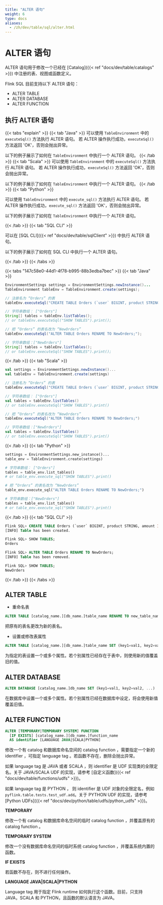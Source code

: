 ```yaml
---
title: "ALTER 语句"
weight: 6
type: docs
aliases:
  - /zh/dev/table/sql/alter.html
---
```

<!--
Licensed to the Apache Software Foundation (ASF) under one
or more contributor license agreements.  See the NOTICE file
distributed with this work for additional information
regarding copyright ownership.  The ASF licenses this file
to you under the Apache License, Version 2.0 (the
"License"); you may not use this file except in compliance
with the License.  You may obtain a copy of the License at

  http://www.apache.org/licenses/LICENSE-2.0

Unless required by applicable law or agreed to in writing,
software distributed under the License is distributed on an
"AS IS" BASIS, WITHOUT WARRANTIES OR CONDITIONS OF ANY
KIND, either express or implied.  See the License for the
specific language governing permissions and limitations
under the License.
-->

# ALTER 语句



ALTER 语句用于修改一个已经在 [Catalog]({{< ref "docs/dev/table/catalogs" >}}) 中注册的表、视图或函数定义。

Flink SQL 目前支持以下 ALTER 语句：

- ALTER TABLE
- ALTER DATABASE
- ALTER FUNCTION

## 执行 ALTER 语句

{{< tabs "explain" >}}
{{< tab "Java" >}}
可以使用 `TableEnvironment` 中的 `executeSql()` 方法执行 ALTER 语句。 若 ALTER 操作执行成功，`executeSql()` 方法返回 'OK'，否则会抛出异常。

以下的例子展示了如何在 `TableEnvironment` 中执行一个 ALTER 语句。
{{< /tab >}}
{{< tab "Scala" >}}
可以使用 `TableEnvironment` 中的 `executeSql()` 方法执行 ALTER 语句。 若 ALTER 操作执行成功，`executeSql()` 方法返回 'OK'，否则会抛出异常。

以下的例子展示了如何在 `TableEnvironment` 中执行一个 ALTER 语句。
{{< /tab >}}
{{< tab "Python" >}}

可以使用 `TableEnvironment` 中的 `execute_sql()` 方法执行 ALTER 语句。 若 ALTER 操作执行成功，`execute_sql()` 方法返回 'OK'，否则会抛出异常。

以下的例子展示了如何在 `TableEnvironment` 中执行一个 ALTER 语句。

{{< /tab >}}
{{< tab "SQL CLI" >}}

可以在 [SQL CLI]({{< ref "docs/dev/table/sqlClient" >}}) 中执行 ALTER 语句。

以下的例子展示了如何在 SQL CLI 中执行一个 ALTER 语句。

{{< /tab >}}
{{< /tabs >}}

{{< tabs "147c58e0-44d1-4f78-b995-88b3edba7bec" >}}
{{< tab "Java" >}}
```java
EnvironmentSettings settings = EnvironmentSettings.newInstance()...
TableEnvironment tableEnv = TableEnvironment.create(settings);

// 注册名为 “Orders” 的表
tableEnv.executeSql("CREATE TABLE Orders (`user` BIGINT, product STRING, amount INT) WITH (...)");

// 字符串数组： ["Orders"]
String[] tables = tableEnv.listTables();
// or tableEnv.executeSql("SHOW TABLES").print();

// 把 “Orders” 的表名改为 “NewOrders”
tableEnv.executeSql("ALTER TABLE Orders RENAME TO NewOrders;");

// 字符串数组：["NewOrders"]
String[] tables = tableEnv.listTables();
// or tableEnv.executeSql("SHOW TABLES").print();
```
{{< /tab >}}
{{< tab "Scala" >}}
```scala
val settings = EnvironmentSettings.newInstance()...
val tableEnv = TableEnvironment.create(settings)

// 注册名为 “Orders” 的表
tableEnv.executeSql("CREATE TABLE Orders (`user` BIGINT, product STRING, amount INT) WITH (...)");

// 字符串数组： ["Orders"]
val tables = tableEnv.listTables()
// or tableEnv.executeSql("SHOW TABLES").print()

// 把 “Orders” 的表名改为 “NewOrders”
tableEnv.executeSql("ALTER TABLE Orders RENAME TO NewOrders;")

// 字符串数组：["NewOrders"]
val tables = tableEnv.listTables()
// or tableEnv.executeSql("SHOW TABLES").print()
```
{{< /tab >}}
{{< tab "Python" >}}
```python
settings = EnvironmentSettings.new_instance()...
table_env = TableEnvironment.create(settings)

# 字符串数组： ["Orders"]
tables = table_env.list_tables()
# or table_env.execute_sql("SHOW TABLES").print()

# 把 “Orders” 的表名改为 “NewOrders”
table_env.execute_sql("ALTER TABLE Orders RENAME TO NewOrders;")

# 字符串数组：["NewOrders"]
tables = table_env.list_tables()
# or table_env.execute_sql("SHOW TABLES").print()
```
{{< /tab >}}
{{< tab "SQL CLI" >}}
```sql
Flink SQL> CREATE TABLE Orders (`user` BIGINT, product STRING, amount INT) WITH (...);
[INFO] Table has been created.

Flink SQL> SHOW TABLES;
Orders

Flink SQL> ALTER TABLE Orders RENAME TO NewOrders;
[INFO] Table has been removed.

Flink SQL> SHOW TABLES;
NewOrders
```
{{< /tab >}}
{{< /tabs >}}

## ALTER TABLE

* 重命名表

```sql
ALTER TABLE [catalog_name.][db_name.]table_name RENAME TO new_table_name
```

把原有的表名更改为新的表名。

* 设置或修改表属性

```sql
ALTER TABLE [catalog_name.][db_name.]table_name SET (key1=val1, key2=val2, ...)
```

为指定的表设置一个或多个属性。若个别属性已经存在于表中，则使用新的值覆盖旧的值。

## ALTER DATABASE

```sql
ALTER DATABASE [catalog_name.]db_name SET (key1=val1, key2=val2, ...)
```

在数据库中设置一个或多个属性。若个别属性已经在数据库中设定，将会使用新值覆盖旧值。

## ALTER FUNCTION

```sql
ALTER [TEMPORARY|TEMPORARY SYSTEM] FUNCTION
  [IF EXISTS] [catalog_name.][db_name.]function_name
  AS identifier [LANGUAGE JAVA|SCALA|PYTHON]
```

修改一个有 catalog 和数据库命名空间的 catalog function ，需要指定一个新的 identifier ，可指定 language tag 。若函数不存在，删除会抛出异常。

如果 language tag 是 JAVA 或者 SCALA ，则 identifier 是 UDF 实现类的全限定名。关于 JAVA/SCALA UDF 的实现，请参考 [自定义函数]({{< ref "docs/dev/table/functions/udfs" >}})。

如果 language tag 是 PYTHON ， 则 identifier 是 UDF 对象的全限定名，例如 `pyflink.table.tests.test_udf.add`。关于 PYTHON UDF 的实现，请参考 [Python UDFs]({{< ref "docs/dev/python/table/udfs/python_udfs" >}})。

**TEMPORARY**

修改一个有 catalog 和数据库命名空间的临时 catalog function ，并覆盖原有的 catalog function 。

**TEMPORARY SYSTEM**

修改一个没有数据库命名空间的临时系统 catalog function ，并覆盖系统内置的函数。

**IF EXISTS**

若函数不存在，则不进行任何操作。

**LANGUAGE JAVA\|SCALA\|PYTHON**

Language tag 用于指定 Flink runtime 如何执行这个函数。目前，只支持 JAVA，SCALA 和 PYTHON，且函数的默认语言为 JAVA。
